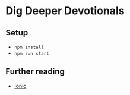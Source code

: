 # Dig Deeper Devotionals

## Setup

- `npm install`
- `npm run start`

## Further reading

- [Ionic](https://ionicframework.com/)
